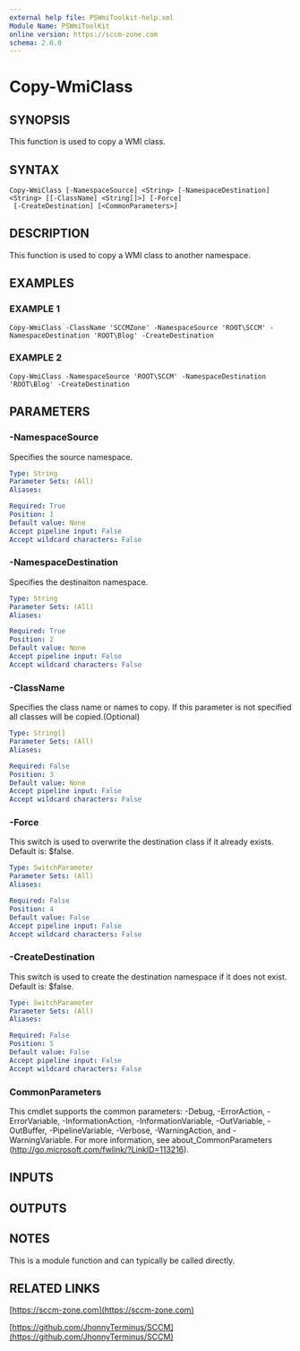 ```yaml
---
external help file: PSWmiToolkit-help.xml
Module Name: PSWmiToolKit
online version: https://sccm-zone.com
schema: 2.0.0
---
```


# Copy-WmiClass

## SYNOPSIS
This function is used to copy a WMI class.

## SYNTAX

```
Copy-WmiClass [-NamespaceSource] <String> [-NamespaceDestination] <String> [[-ClassName] <String[]>] [-Force]
 [-CreateDestination] [<CommonParameters>]
```

## DESCRIPTION
This function is used to copy a WMI class to another namespace.

## EXAMPLES

### EXAMPLE 1
```
Copy-WmiClass -ClassName 'SCCMZone' -NamespaceSource 'ROOT\SCCM' -NamespaceDestination 'ROOT\Blog' -CreateDestination
```

### EXAMPLE 2
```
Copy-WmiClass -NamespaceSource 'ROOT\SCCM' -NamespaceDestination 'ROOT\Blog' -CreateDestination
```

## PARAMETERS

### -NamespaceSource
Specifies the source namespace.

```yaml
Type: String
Parameter Sets: (All)
Aliases:

Required: True
Position: 1
Default value: None
Accept pipeline input: False
Accept wildcard characters: False
```

### -NamespaceDestination
Specifies the destinaiton namespace.

```yaml
Type: String
Parameter Sets: (All)
Aliases:

Required: True
Position: 2
Default value: None
Accept pipeline input: False
Accept wildcard characters: False
```

### -ClassName
Specifies the class name or names to copy.
If this parameter is not specified all classes will be copied.(Optional)

```yaml
Type: String[]
Parameter Sets: (All)
Aliases:

Required: False
Position: 3
Default value: None
Accept pipeline input: False
Accept wildcard characters: False
```

### -Force
This switch is used to overwrite the destination class if it already exists.
Default is: $false.

```yaml
Type: SwitchParameter
Parameter Sets: (All)
Aliases:

Required: False
Position: 4
Default value: False
Accept pipeline input: False
Accept wildcard characters: False
```

### -CreateDestination
This switch is used to create the destination namespace if it does not exist.
Default is: $false.

```yaml
Type: SwitchParameter
Parameter Sets: (All)
Aliases:

Required: False
Position: 5
Default value: False
Accept pipeline input: False
Accept wildcard characters: False
```

### CommonParameters
This cmdlet supports the common parameters: -Debug, -ErrorAction, -ErrorVariable, -InformationAction, -InformationVariable, -OutVariable, -OutBuffer, -PipelineVariable, -Verbose, -WarningAction, and -WarningVariable.
For more information, see about_CommonParameters (http://go.microsoft.com/fwlink/?LinkID=113216).

## INPUTS

## OUTPUTS

## NOTES
This is a module function and can typically be called directly.

## RELATED LINKS

[https://sccm-zone.com](https://sccm-zone.com)

[https://github.com/JhonnyTerminus/SCCM](https://github.com/JhonnyTerminus/SCCM)

